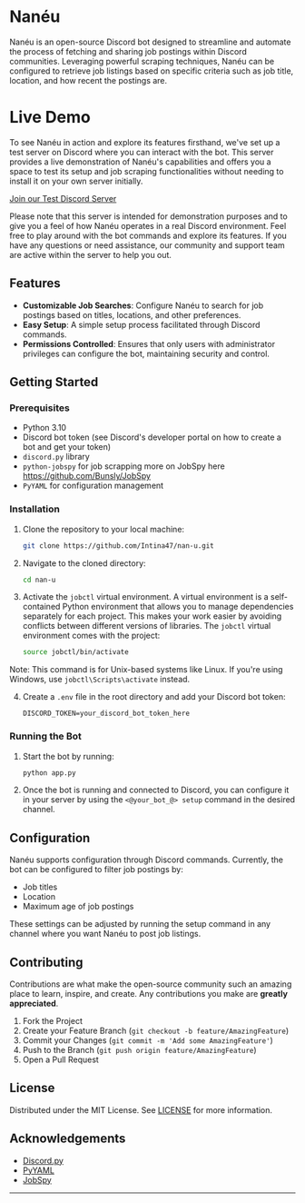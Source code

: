 # Nanéu

Nanéu is an open-source Discord bot designed to streamline and automate the process of fetching and sharing job postings within Discord communities. Leveraging powerful scraping techniques, Nanéu can be configured to retrieve job listings based on specific criteria such as job title, location, and how recent the postings are. 

# Live Demo

To see Nanéu in action and explore its features firsthand, we've set up a test server on Discord where you can interact with the bot. This server provides a live demonstration of Nanéu's capabilities and offers you a space to test its setup and job scraping functionalities without needing to install it on your own server initially.

[Join our Test Discord Server](https://discord.com/channels/1220811373005508768/1220812061634859148)

Please note that this server is intended for demonstration purposes and to give you a feel of how Nanéu operates in a real Discord environment. Feel free to play around with the bot commands and explore its features. If you have any questions or need assistance, our community and support team are active within the server to help you out.

## Features

- **Customizable Job Searches**: Configure Nanéu to search for job postings based on titles, locations, and other preferences.
- **Easy Setup**: A simple setup process facilitated through Discord commands.
- **Permissions Controlled**: Ensures that only users with administrator privileges can configure the bot, maintaining security and control.

## Getting Started

### Prerequisites

- Python 3.10
- Discord bot token (see Discord's developer portal on how to create a bot and get your token)
- `discord.py` library
- `python-jobspy` for job scrapping more on JobSpy here https://github.com/Bunsly/JobSpy
- `PyYAML` for configuration management

### Installation

1. Clone the repository to your local machine:
    ```bash
    git clone https://github.com/Intina47/nan-u.git
    ```
2. Navigate to the cloned directory:
    ```bash
    cd nan-u
    ```
3. Activate the `jobctl` virtual environment. A virtual environment is a self-contained Python environment that allows you to manage dependencies separately for each project. This makes your work easier by avoiding conflicts between different versions of libraries. The `jobctl` virtual environment comes with the project:
    ```bash
    source jobctl/bin/activate
    ```
Note: This command is for Unix-based systems like Linux. If you're using Windows, use `jobctl\Scripts\activate` instead.

4. Create a `.env` file in the root directory and add your Discord bot token:
    ```plaintext
    DISCORD_TOKEN=your_discord_bot_token_here
    ```

### Running the Bot

1. Start the bot by running:
    ```bash
    python app.py
    ```
2. Once the bot is running and connected to Discord, you can configure it in your server by using the `<@your_bot_@> setup` command in the desired channel.

## Configuration

Nanéu supports configuration through Discord commands. Currently, the bot can be configured to filter job postings by:

- Job titles
- Location
- Maximum age of job postings

These settings can be adjusted by running the setup command in any channel where you want Nanéu to post job listings.

## Contributing

Contributions are what make the open-source community such an amazing place to learn, inspire, and create. Any contributions you make are **greatly appreciated**.

1. Fork the Project
2. Create your Feature Branch (`git checkout -b feature/AmazingFeature`)
3. Commit your Changes (`git commit -m 'Add some AmazingFeature'`)
4. Push to the Branch (`git push origin feature/AmazingFeature`)
5. Open a Pull Request

## License

Distributed under the MIT License. See [LICENSE](https://github.com/Intina47/nan-u/blob/main/LICENSE) for more information.

## Acknowledgements

- [Discord.py](https://github.com/Rapptz/discord.py)
- [PyYAML](https://pyyaml.org/)
- [JobSpy](https://github.com/Bunsly/JobSpy)

---

